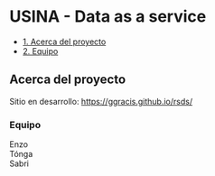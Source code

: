 # USINA - Data as a service

- [1. Acerca del proyecto](#1-acerca-del-proyecto)
- [2. Equipo](#2-equipo)

## Acerca del proyecto

Sitio en desarrollo: https://ggracis.github.io/rsds/

### Equipo

Enzo<br> Tónga<br> Sabri<br>
